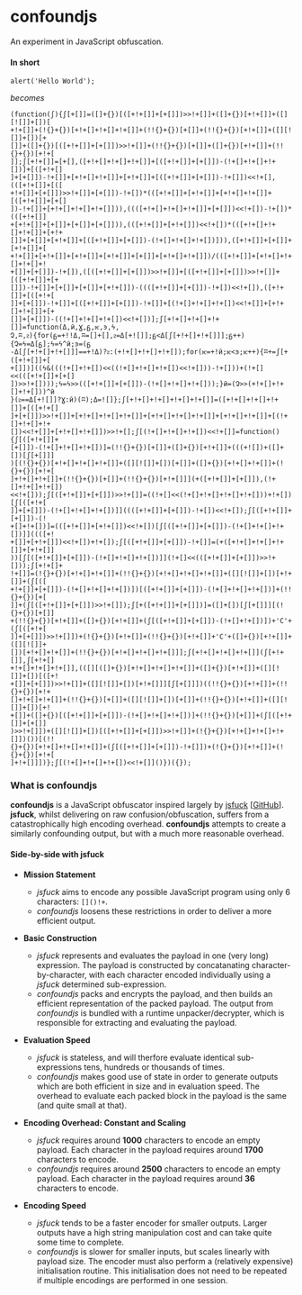 # confoundjs
An experiment in JavaScript obfuscation.

#### In short
`alert('Hello World');`

*becomes*

```
(function(ʃ){ʃ[+[]]=([]+{})[([+!+[]]+[+[]])>>!+[]]+([]+{})[+!+[]]+([][![]]+[])[
+!+[]]+(!{}+{})[+!+[]+!+[]+!+[]]+(!!{}+{})[+[]]+(!!{}+{})[+!+[]]+([][![]]+[])[+
[]]+([]+{})[([+!+[]]+[+[]])>>!+[]]+(!!{}+{})[+[]]+([]+{})[+!+[]]+(!!{}+{})[+!+[
]];ʃ[+!+[]]=[+[],([+!+[]+!+[]+!+[]]+[([+!+[]]+[+[]])-(!+[]+!+[]+!+[])]+[([+!+[]
]+[+[]])-!+[]]+[+!+[]+!+[]]+[+!+[]]+[([+!+[]]+[+[]])-!+[]])<<!+[],(([+!+[]]+[([
+!+[]]+[+[]])>>!+[]]+[+[]])-!+[])*(([+!+[]]+[+!+[]]+[+!+[]+!+[]]+[([+!+[]]+[+[]
])-!+[]]+[+!+[]+!+[]+!+[]])),((([+!+[]+!+[]+!+[]]+[+[]])<<!+[])-!+[])*(([+!+[]]
+[+!+[]]+[+[]]+[+[]]+[+[]])),(([+!+[]]+[+!+[]])<<!+[])*(([+!+[]+!+[]+!+[]]+[+!+
[]]+[+[]]+[+!+[]]+[([+!+[]]+[+[]])-(!+[]+!+[]+!+[])])),([+!+[]]+[+[]]+[+!+[]]+[
+!+[]]+[+!+[]]+[+!+[]]+[+!+[]]+[+[]]+[+!+[]+!+[]])/(([+!+[]]+[+!+[]+!+[]+!+[]+!
+[]]+[+[]])-!+[]),([([+!+[]]+[+[]])>>!+[]]+[([+!+[]]+[+[]])>>!+[]]+[([+!+[]]+[+
[]])-!+[]]+[+[]]+[+[]]+[+!+[]])-((([+!+[]]+[+[]])-!+[])<<!+[]),([+!+[]]+[([+!+[
]]+[+[]])-!+[]]+[([+!+[]]+[+[]])-!+[]]+[(!+[]+!+[]+!+[])<<!+[]]+[+!+[]+!+[]]+[+
[]]+[+[]])-((!+[]+!+[]+!+[])<<!+[])];ʃ[+!+[]+!+[]+!+[]]=function(Δ,ӣ,Ɣ,ᵷ,ѥ,ͽ,ϟ,
Չ,ʭ,ᴤ){for(ᵷ=+!!Δ,ʭ=[]+[],ᴤ=Δ[+![]];ᵷ<Δ[ʃ[+!+[]+!+[]]];ᵷ++){Չ=ϟ=Δ[ᵷ];ϟ=ϟ^ӣ;ͽ=(ᵷ
-Δ[ʃ[+!+[]+!+[]]]==+!Δ)?ᴤ:(+!+[]+!+[]+!+[]);for(ѥ=+!ӣ;ѥ<ͽ;ѥ++){ʭ+=ʃ[+([+!+[]]+[
+[]])]((ϟ&(((!+[]+!+[])<<((!+[]+!+[]+!+[])<<!+[]))-!+[]))+(!+[]<<(([+!+[]]+[+[]
])>>!+[])));ϟ=ϟ>>(([+!+[]]+[+[]])-(!+[]+!+[]+!+[]));}ӣ=(Չ>>(+!+[]+!+[]+!+[]))^ӣ
}(ᴤ==Δ[+![]]?Ɣ:ӣ)(ʭ);Δ=![]};ʃ[+!+[]+!+[]+!+[]+!+[]]=([+!+[]+!+[]+!+[]]+[([+!+[]
]+[+[]])>>!+[]]+[+!+[]+!+[]+!+[]]+[+!+[]+!+[]+!+[]]+[+!+[]+!+[]]+[(!+[]+!+[]+!+
[])<<!+[]]+[+!+[]+!+[]])>>!+[];ʃ[(!+[]+!+[]+!+[])<<!+[]]=function(){ʃ[([+!+[]]+
[+[]])-(!+[]+!+[]+!+[])]=(!!{}+{})[+[]]+([]+{})[+!+[]]+(((+![])+([]+[])[ʃ[+[]]]
)[(!{}+{})[+!+[]+!+[]+!+[]]+([][![]]+[])[+[]]+([]+{})[+!+[]+!+[]]+(!{}+{})[+!+[
]+!+[]+!+[]]+(!!{}+{})[+[]]+(!!{}+{})[+!+[]]](+([+!+[]]+[+[]]),(!+[]+!+[]+!+[])
<<!+[]));ʃ[([+!+[]]+[+[]])>>!+[]]=((!+[]<<(!+[]+!+[]+!+[]+!+[]))+!+[])[ʃ[([+!+[
]]+[+[]])-(!+[]+!+[]+!+[])]]((([+!+[]]+[+[]])-!+[])<<!+[]);ʃ[([+!+[]]+[+[]])-(!
+[]+!+[])]=(([+!+[]]+[+!+[]])<<!+[])[ʃ[([+!+[]]+[+[]])-(!+[]+!+[]+!+[])]]((([+!
+[]]+[+!+[]])<<!+[])+!+[]);ʃ[([+!+[]]+[+[]])-!+[]]=(+([+!+[]+!+[]+!+[]]+[+!+[]]
))[ʃ[([+!+[]]+[+[]])-(!+[]+!+[]+!+[])]](!+[]<<(([+!+[]]+[+[]])>>!+[]));ʃ[+!+[]+
!+[]]=(!{}+{})[+!+[]+!+[]]+(!!{}+{})[+!+[]+!+[]+!+[]]+([][![]]+[])[+!+[]]+(ʃ[([
+!+[]]+[+[]])-(!+[]+!+[]+!+[])])[([+!+[]]+[+[]])-(!+[]+!+[]+!+[])]+(!!{}+{})[+[
]]+(ʃ[([+!+[]]+[+[]])>>!+[]]);ʃ[+([+!+[]]+[+[]])]=([]+[])[ʃ[+[]]][(!{}+{})[+[]]
+(!!{}+{})[+!+[]]+([]+{})[+!+[]]+(ʃ[([+!+[]]+[+[]])-(!+[]+!+[])])+'C'+(ʃ[([+!+[
]]+[+[]])>>!+[]])+(!{}+{})[+!+[]]+(!!{}+{})[+!+[]]+'C'+([]+{})[+!+[]]+([][![]]+
[])[+!+[]+!+[]]+(!!{}+{})[+!+[]+!+[]+!+[]]];ʃ[+!+[]+!+[]+!+[]](ʃ[+!+[]],ʃ[+!+[]
+!+[]+!+[]+!+[]],(([][([]+{})[+!+[]+!+[]+!+[]]+([]+{})[+!+[]]+([][![]]+[])[([+!
+[]]+[+[]])>>!+[]]+([][![]]+[])[+!+[]]][ʃ[+[]]])((!!{}+{})[+!+[]]+(!!{}+{})[+!+
[]+!+[]+!+[]]+(!!{}+{})[+[]]+([][![]]+[])[+[]]+(!!{}+{})[+!+[]]+([][![]]+[])[+!
+[]]+([]+{})[([+!+[]]+[+[]])-(!+[]+!+[]+!+[])]+(!!{}+{})[+[]]+(ʃ[([+!+[]]+[+[]]
)>>!+[]])+([][![]]+[])[([+!+[]]+[+[]])>>!+[]]+(!{}+{})[+!+[]+!+[]+!+[]])())[(!!
{}+{})[+!+[]+!+[]+!+[]]+(ʃ[([+!+[]]+[+[]])-!+[]])+(!{}+{})[+!+[]]+(!{}+{})[+!+[
]+!+[]]])};ʃ[(!+[]+!+[]+!+[])<<!+[]]()})({});
```

### What is confoundjs
**confoundjs** is a JavaScript obfuscator inspired largely by [jsfuck](http://www.jsfuck.com/) [[GitHub](https://github.com/aemkei/jsfuck)].
**jsfuck**, whilst delivering on raw confusion/obfuscation, suffers from a catastrophically high encoding overhead.
**confoundjs** attempts to create a similarly confounding output, but with a much more reasonable overhead.

#### Side-by-side with jsfuck
+ **Mission Statement**
  + *jsfuck* aims to encode any possible JavaScript program using only 6 characters: `[]()!+`.
  + *confoundjs* loosens these restrictions in order to deliver a more efficient output. 

+ **Basic Construction**
  + *jsfuck* represents and evaluates the payload in one (very long) expression. The payload is constructed by concatanating character-by-character, with each character encoded individually using a *jsfuck* determined sub-expression.
  + *confoundjs* packs and encrypts the payload, and then builds an efficient representation of the packed payload. The output from *confoundjs* is bundled with a runtime unpacker/decrypter, which is responsible for extracting and evaluating the payload.

+ **Evaluation Speed**
  + *jsfuck* is stateless, and will therfore evaluate identical sub-expressions tens, hundreds or thousands of times.
  + *confoundjs* makes good use of state in order to generate outputs which are both efficient in size and in evaluation speed. The overhead to evaluate each packed block in the payload is the same (and quite small at that).

+ **Encoding Overhead: Constant and Scaling**
  + *jsfuck* requires around **1000** characters to encode an empty payload. Each character in the payload requires around **1700** characters to encode.
  + *confoundjs* requires around **2500** characters to encode an empty payload. Each character in the payload requires around **36** characters to encode.

+ **Encoding Speed**
  + *jsfuck* tends to be a faster encoder for smaller outputs. Larger outputs have a high string manipulation cost and can take quite some time to complete.
  + *confoundjs* is slower for smaller inputs, but scales linearly with payload size. The encoder must also perform a (relatively expensive) initialisation routine. This initialisation does not need to be repeated if multiple encodings are performed in one session.
